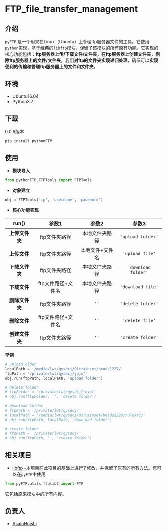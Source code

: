 
# FTP_file_transfer_management
## 介绍
`pyFTP` 是一个用来在Linux（Ubuntu）上管理ftp服务器文件的工具。它使用`python`实现，基于经典的`libftp`模块，保留了该模块的所有原有功能。它实现的核心功能包括：**ftp服务器上传/下载文件/文件夹，在ftp服务器上创建文件夹，删除ftp服务器上的文件/文件夹**。我们**对ftp的文件夹实现递归处理**，确保可以**实现便利的传输和管理ftp服务器上的文件和文件夹**。

## 环境

 - Ubuntu16.04
 - Python3.7

##  下载
0.0.6版本

```bash
pip install pythonFTP
```
## 使用

 - **模块导入**
```python
from pythonFTP.FTPTools import FTPTools
```
 - **对象建立**
 

```python
obj = FTPTools('ip', 'username', 'password')
```
- **核心功能实现**

| run() |  参数1     | 参数2|参数3|
|:--------:|:-------------:|:--------:|:--------:|
| **上传文件夹** |  ftp文件夹路径 |本地文件夹路径 |`'upload folder'`|
| **上传文件** | ftp文件夹路径 | 本地文件+文件名 |`'upload file'`|
| **下载文件夹** |  ftp文件夹路径 |本地文件夹路径 |`'download folder'`|
| **下载文件** | ftp文件路径+文件名 |本地文件夹路径 | `'download file'`|
| **删除文件夹** |  ftp文件夹路径 |`''` |`'delete folder'`|
| **删除文件** |  ftp文件路径+文件名 |`''` |`'delete file'`|
| **创建文件夹**| ftp文件夹路径|`''` |`'create folder'`|

**举例**

```python
# upload older
localPath = '/media/lwt/qysdcj/01trainset/beads1227/'
ftpPath = '/private/lwt/qysdcj/jojo/'
obj.run(ftpPath, localPath, 'upload folder')

# delete folder
# ftpFolder = '/private/lwt/qysdcj/jojo/'
# obj.run(ftpFolder, '', 'delete folder')    
  
# download folder
# ftpPath = '/private/lwt/qysdcj/'
# localPath = '/media/lwt/qysdcj/01trainset/beads1226/nulckaj/'
# obj.run(ftpPath, localPath, 'download folder')    

# create folder
# ftpPath = '/private/lwt/qysdcj/'
# obj.run(ftpPath, '', 'create folder') 
```

## 相关项目

 - [libftp](https://pypi.org/search/?q=libftp) -本项目在此项目的基础上进行了修改，并保留了原有的所有方法。您可以在`pyFTP`中使用 

```python
from pyFTP.utils.ftplib2 import FTP 
```
它包括原来模块中的所有内容。

## 负责人

 - [AsajuHuishi](https://github.com/AsajuHuishi)




